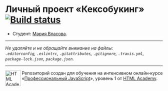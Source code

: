 # Личный проект «Кексобукинг» [![Build status][travis-image]][travis-url]

* Студент: [Мария Власова](https://up.htmlacademy.ru/javascript/19/user/871783).
---

_Не удаляйте и не обращайте внимание на файлы:_<br>
_`.editorconfig`, `.eslintrc`, `.gitattributes`, `.gitignore`, `.travis.yml`, `package-lock.json`, `package.json`._

---

<a href="https://htmlacademy.ru/intensive/javascript"><img align="left" width="50" height="50" alt="HTML Academy" src="https://up.htmlacademy.ru/static/img/intensive/javascript/logo-for-github-2.png"></a>

Репозиторий создан для обучения на интенсивном онлайн‑курсе «[Профессиональный JavaScript](https://htmlacademy.ru/intensive/javascript)», уровень 1 от [HTML Academy](https://htmlacademy.ru).

[travis-image]: https://travis-ci.com/htmlacademy-javascript/871783-keksobooking-19.svg?branch=master
[travis-url]: https://travis-ci.com/htmlacademy-javascript/871783-keksobooking-19
